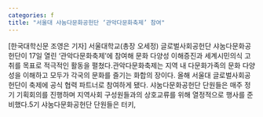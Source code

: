 ```yaml
---
categories: f
title: "서울대 샤눔다문화공헌단 ‘관악다문화축제’ 참여"
---
```

[한국대학신문 조영은 기자] 서울대학교(총장 오세정) 글로벌사회공헌단 샤눔다문화공헌단이 17일 열린 ‘관악다문화축제’에 참여해 문화 다양성 이해증진과 세계시민의식 고취를 목표로 적극적인 활동을 펼쳤다.관악다문화축제는 지역 내 다문화가족의 문화 다양성을 이해하고 모두가 각국의 문화를 즐기는 화합의 장이다. 올해 서울대 글로벌사회공헌단이 축제에 공식 협력 파트너로 참여하게 됐다. 샤눔다문화공헌단 단원들은 매주 정기 기획회의를 진행하며 지역사회 구성원들과의 상호교류를 위해 열정적으로 행사를 준비했다.5기 샤눔다문화공헌단 단원들은 터키,